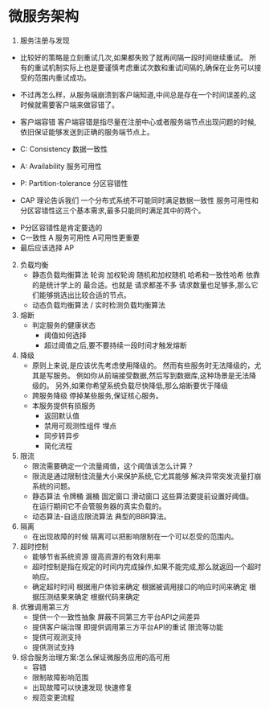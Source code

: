 # 微服务架构

1. 服务注册与发现

- 比较好的策略是立刻重试几次,如果都失败了就再间隔一段时间继续重试。 所有的重试机制实际上也是要谨慎考虑重试次数和重试间隔的,确保在业务可以接受的范围内重试成功。
- 不过再怎么样，从服务端崩溃到客户端知道,中间总是存在一个时间误差的,这时候就需要客户端来做容错了。
- 客户端容错 客户端容错是指尽量在注册中心或者服务端节点出现问题的时候,依旧保证能够发送到正确的服务端节点上。

- C: Consistency 数据一致性
- A: Availability 服务可用性
- P: Partition-tolerance 分区容错性
- CAP 理论告诉我们 一个分布式系统不可能同时满足数据一致性 服务可用性和分区容错性这三个基本需求,最多只能同时满足其中的两个。

* P分区容错性是肯定要选的
* C一致性 A 服务可用性 A可用性更重要
* 最后应该选择 AP

2. 负载均衡
   - 静态负载均衡算法 轮询 加权轮询 随机和加权随机 哈希和一致性哈希 依靠的是统计学上的 最合适。也就是 请求都差不多 请求数量也足够多,那么它们能够挑选出比较合适的节点。
   - 动态负载均衡算法 / 实时检测负载均衡算法
3. 熔断
   - 判定服务的健康状态
     - 阈值如何选择
     - 超过阈值之后,要不要持续一段时间才触发熔断
4. 降级
   - 原则上来说,是应该优先考虑使用降级的。 然而有些服务时无法降级的，尤其是写服务。 例如你从前端接受数据,然后写到数据库,这种场景是无法降级的。 另外,如果你希望系统负载尽快降低,那么熔断要优于降级
   - 跨服务降级 停掉某些服务,保证核心服务。
   - 本服务提供有损服务
     - 返回默认值
     - 禁用可观测性组件 埋点
     - 同步转异步
     - 简化流程
5. 限流
   - 限流需要确定一个流量阈值，这个阈值该怎么计算？
   - 限流是通过限制住流量大小来保护系统,它尤其能够 解决异常突发流量打崩系统的问题。
   - 静态算法 令牌桶 漏桶 固定窗口 滑动窗口 这些算法要提前设置好阈值。 在运行期间它不会管服务器的真实负载的。
   - 动态算法-自适应限流算法 典型的BBR算法。
6. 隔离
   - 在出现故障的时候 隔离可以把影响限制在一个可以忍受的范围内。
7. 超时控制
   - 能够节省系统资源 提高资源的有效利用率
   - 超时控制是指在规定的时间内完成操作,如果不能完成,那么就返回一个超时响应。
   - 确定超时时间 根据用户体验来确定 根据被调用接口的响应时间来确定 根据压测结果来确定 根据代码来确定
8. 优雅调用第三方
   - 提供一个一致性抽象 屏蔽不同第三方平台API之间差异
   - 提供客户端治理 即提供调用第三方平台API的重试 限流等功能
   - 提供可观测支持
   - 提供测试支持
9. 综合服务治理方案:怎么保证微服务应用的高可用
   - 容错
   - 限制故障影响范围
   - 出现故障可以快速发现 快速修复
   - 规范变更流程
